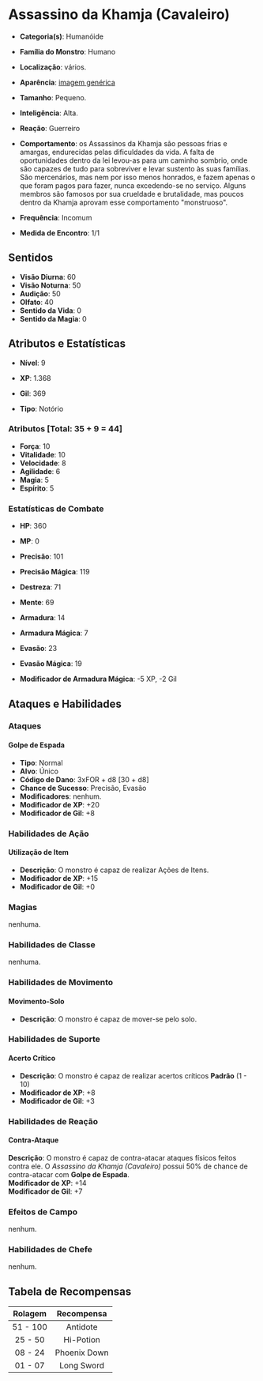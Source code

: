 # Assassino da Khamja (Cavaleiro)

* **Categoria(s)**: Humanóide
* **Família do Monstro**: Humano
* **Localização**: vários.

* **Aparência**: [imagem genérica](https://vignette.wikia.nocookie.net/finalfantasy/images/c/ce/FFT_Knights.jpg/revision/latest?cb=20090401225929)

* **Tamanho**: Pequeno.
* **Inteligência**: Alta.
* **Reação**: Guerreiro
* **Comportamento**: os Assassinos da Khamja são pessoas frias e amargas, endurecidas pelas dificuldades da vida. A falta de oportunidades dentro da lei levou-as para um caminho sombrio, onde são capazes de tudo para sobreviver e levar sustento às suas famílias. São mercenários, mas nem por isso menos honrados, e fazem apenas o que foram pagos para fazer, nunca excedendo-se no serviço. Alguns membros são famosos por sua crueldade e brutalidade, mas poucos dentro da Khamja aprovam esse comportamento "monstruoso".

* **Frequência**: Incomum
* **Medida de Encontro**: 1/1

## Sentidos

* **Visão Diurna**: 60
* **Visão Noturna**: 50
* **Audição**: 50
* **Olfato**: 40
* **Sentido da Vida**: 0
* **Sentido da Magia**: 0

## Atributos e Estatísticas

* **Nível**: 9

* **XP**: 1.368
* **Gil**: 369

* **Tipo**: Notório

### Atributos [Total: 35 + 9 = 44]

* **Força**: 10
* **Vitalidade**: 10
* **Velocidade**: 8
* **Agilidade**: 6
* **Magia**: 5
* **Espírito**: 5

### Estatísticas de Combate

* **HP**: 360
* **MP**: 0

* **Precisão**: 101
* **Precisão Mágica**: 119
* **Destreza**: 71
* **Mente**: 69
* **Armadura**: 14
* **Armadura Mágica**: 7
* **Evasão**: 23
* **Evasão Mágica**: 19

* **Modificador de Armadura Mágica**: -5 XP, -2 Gil

## Ataques e Habilidades

### Ataques

#### Golpe de Espada

* **Tipo**: Normal
* **Alvo**: Único
* **Código de Dano**: 3xFOR + d8 [30 + d8]
* **Chance de Sucesso**: Precisão, Evasão
* **Modificadores**: nenhum.
* **Modificador de XP**: +20
* **Modificador de Gil**: +8

### Habilidades de Ação

#### Utilização de Item  
* **Descrição**: O monstro é capaz de realizar Ações de Itens.  
* **Modificador de XP**: +15  
* **Modificador de Gil**: +0  

### Magias

nenhuma.

### Habilidades de Classe

nenhuma.

### Habilidades de Movimento

#### Movimento-Solo  
* **Descrição**: O monstro é capaz de mover-se pelo solo.  

### Habilidades de Suporte

#### Acerto Crítico  
* **Descrição**: O monstro é capaz de realizar acertos críticos **Padrão** (1 - 10)  
* **Modificador de XP**: +8  
* **Modificador de Gil**: +3  

### Habilidades de Reação

#### Contra-Ataque
**Descrição**: O monstro é capaz de contra-atacar ataques físicos feitos contra ele. O *Assassino da Khamja (Cavaleiro)* possui 50% de chance de contra-atacar com **Golpe de Espada**.  
**Modificador de XP**: +14  
**Modificador de Gil**: +7 

### Efeitos de Campo

nenhum.

### Habilidades de Chefe

nenhum.

## Tabela de Recompensas

| Rolagem   | Recompensa      |
|:---------:|:---------------:|
| 51 - 100  | Antidote        |
| 25 - 50   | Hi-Potion       |
| 08 - 24   | Phoenix Down    |
| 01 - 07   | Long Sword      |
